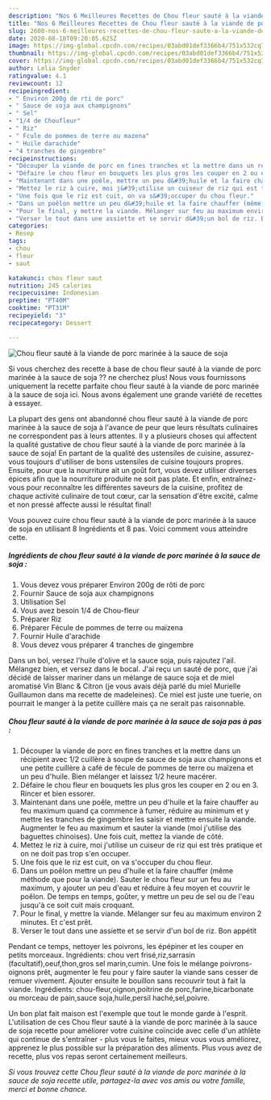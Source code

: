 ```yaml
---
description: "Nos 6 Meilleures Recettes de Chou fleur sauté à la viande de porc marinée à la sauce de soja"
title: "Nos 6 Meilleures Recettes de Chou fleur sauté à la viande de porc marinée à la sauce de soja"
slug: 2600-nos-6-meilleures-recettes-de-chou-fleur-saute-a-la-viande-de-porc-marinee-a-la-sauce-de-soja
date: 2020-08-10T09:20:05.625Z
image: https://img-global.cpcdn.com/recipes/03abd01def3366b4/751x532cq70/chou-fleur-saute-a-la-viande-de-porc-marinee-a-la-sauce-de-soja-photo-principale-de-la-recette.jpg
thumbnail: https://img-global.cpcdn.com/recipes/03abd01def3366b4/751x532cq70/chou-fleur-saute-a-la-viande-de-porc-marinee-a-la-sauce-de-soja-photo-principale-de-la-recette.jpg
cover: https://img-global.cpcdn.com/recipes/03abd01def3366b4/751x532cq70/chou-fleur-saute-a-la-viande-de-porc-marinee-a-la-sauce-de-soja-photo-principale-de-la-recette.jpg
author: Lelia Snyder
ratingvalue: 4.1
reviewcount: 12
recipeingredient:
- " Environ 200g de rti de porc"
- " Sauce de soja aux champignons"
- " Sel"
- "1/4 de Choufleur"
- " Riz"
- " Fcule de pommes de terre ou mazena"
- " Huile darachide"
- "4 tranches de gingembre"
recipeinstructions:
- "Découper la viande de porc en fines tranches et la mettre dans un récipient avec 1/2 cuillère à soupe de sauce de soja aux champignons et une petite cuillère à café de fécule de pommes de terre ou maïzena et un peu d&#39;huile. Bien mélanger et laissez 1/2 heure macérer."
- "Défaire le chou fleur en bouquets les plus gros les couper en 2 ou en 3. Rincer et bien essorer."
- "Maintenant dans une poêle, mettre un peu d&#39;huile et la faire chauffer au feu maximum quand ça commence à fumer, réduire au minimum et y mettre les tranches de gingembre les saisir et mettre ensuite la viande. Augmenter le feu au maximum et sauter la viande (moi j&#39;utilise des baguettes chinoises). Une fois cuit, mettez la viande de côté."
- "Mettez le riz à cuire, moi j&#39;utilise un cuiseur de riz qui est très pratique et on ne doit pas trop s&#39;en occuper."
- "Une fois que le riz est cuit, on va s&#39;occuper du chou fleur."
- "Dans un poêlon mettre un peu d&#39;huile et la faire chauffer (même méthode que pour la viande). Sauter le chou fleur sur un feu au maximum, y ajouter un peu d&#39;eau et réduire à feu moyen et couvrir le poêlon. De temps en temps, goûter, y mettre un peu de sel ou de l&#39;eau jusqu&#39;à ce soit cuit mais croquant."
- "Pour le final, y mettre la viande. Mélanger sur feu au maximum environ 2 minutes. Et c&#39;est prêt."
- "Verser le tout dans une assiette et se servir d&#39;un bol de riz. Bon appétit"
categories:
- Resep
tags:
- chou
- fleur
- saut

katakunci: chou fleur saut 
nutrition: 245 calories
recipecuisine: Indonesian
preptime: "PT40M"
cooktime: "PT31M"
recipeyield: "3"
recipecategory: Dessert

---
```



![Chou fleur sauté à la viande de porc marinée à la sauce de soja](https://img-global.cpcdn.com/recipes/03abd01def3366b4/751x532cq70/chou-fleur-saute-a-la-viande-de-porc-marinee-a-la-sauce-de-soja-photo-principale-de-la-recette.jpg)

Si vous cherchez des recette à base de chou fleur sauté à la viande de porc marinée à la sauce de soja ?? ne cherchez plus! Nous vous fournissons uniquement la recette parfaite chou fleur sauté à la viande de porc marinée à la sauce de soja ici. Nous avons également une grande variété de recettes à essayer.

La plupart des gens ont abandonné chou fleur sauté à la viande de porc marinée à la sauce de soja à l'avance de peur que leurs résultats culinaires ne correspondent pas à leurs attentes. Il y a plusieurs choses qui affectent la qualité gustative de chou fleur sauté à la viande de porc marinée à la sauce de soja! En partant de la qualité des ustensiles de cuisine, assurez-vous toujours d'utiliser de bons ustensiles de cuisine toujours propres. Ensuite, pour que la nourriture ait un goût fort, vous devez utiliser diverses épices afin que la nourriture produite ne soit pas plate. Et enfin, entraînez-vous pour reconnaître les différentes saveurs de la cuisine, profitez de chaque activité culinaire de tout cœur, car la sensation d'être excité, calme et non pressé affecte aussi le résultat final!

<!--inarticleads1-->

Vous pouvez cuire chou fleur sauté à la viande de porc marinée à la sauce de soja en utilisant 8 Ingrédients et 8 pas. Voici comment vous atteindre cette.

##### Ingrédients de chou fleur sauté à la viande de porc marinée à la sauce de soja :

1. Vous devez vous préparer  Environ 200g de rôti de porc
1. Fournir  Sauce de soja aux champignons
1. Utilisation  Sel
1. Vous avez besoin 1/4 de Chou-fleur
1. Préparer  Riz
1. Préparer  Fécule de pommes de terre ou maïzena
1. Fournir  Huile d&#39;arachide
1. Vous devez vous préparer 4 tranches de gingembre


Dans un bol, versez l&#39;huile d&#39;olive et la sauce soja, puis rajoutez l&#39;ail. Mélangez bien, et versez dans le bocal. J&#39;ai reçu un sauté de porc, que j&#39;ai décidé de laisser mariner dans un mélange de sauce soja et de miel aromatisé Vin Blanc &amp; Citron (je vous avais déjà parlé du miel Murielle Guillaumon dans ma recette de madeleines). Ce miel est juste une tuerie, on pourrait le manger à la petite cuillère mais ça ne serait pas raisonnable. 

<!--inarticleads2-->

##### Chou fleur sauté à la viande de porc marinée à la sauce de soja pas à pas :

1. Découper la viande de porc en fines tranches et la mettre dans un récipient avec 1/2 cuillère à soupe de sauce de soja aux champignons et une petite cuillère à café de fécule de pommes de terre ou maïzena et un peu d&#39;huile. Bien mélanger et laissez 1/2 heure macérer.
1. Défaire le chou fleur en bouquets les plus gros les couper en 2 ou en 3. Rincer et bien essorer.
1. Maintenant dans une poêle, mettre un peu d&#39;huile et la faire chauffer au feu maximum quand ça commence à fumer, réduire au minimum et y mettre les tranches de gingembre les saisir et mettre ensuite la viande. Augmenter le feu au maximum et sauter la viande (moi j&#39;utilise des baguettes chinoises). Une fois cuit, mettez la viande de côté.
1. Mettez le riz à cuire, moi j&#39;utilise un cuiseur de riz qui est très pratique et on ne doit pas trop s&#39;en occuper.
1. Une fois que le riz est cuit, on va s&#39;occuper du chou fleur.
1. Dans un poêlon mettre un peu d&#39;huile et la faire chauffer (même méthode que pour la viande). Sauter le chou fleur sur un feu au maximum, y ajouter un peu d&#39;eau et réduire à feu moyen et couvrir le poêlon. De temps en temps, goûter, y mettre un peu de sel ou de l&#39;eau jusqu&#39;à ce soit cuit mais croquant.
1. Pour le final, y mettre la viande. Mélanger sur feu au maximum environ 2 minutes. Et c&#39;est prêt.
1. Verser le tout dans une assiette et se servir d&#39;un bol de riz. Bon appétit


Pendant ce temps, nettoyer les poivrons, les épépiner et les couper en petits morceaux. Ingrédients: chou vert frisé,riz,sarrasin (facultatif),oeuf,thon,gros sel marin,cumin. Une fois le mélange poivrons-oignons prêt, augmenter le feu pour y faire sauter la viande sans cesser de remuer vivement. Ajouter ensuite le bouillon sans recouvrir tout à fait la viande. Ingrédients: chou-fleur,oignon,poitrine de porc,farine,bicarbonate ou morceau de pain,sauce soja,huile,persil haché,sel,poivre. 

<!--inarticleads1-->

<p>
Un bon plat fait maison est l'exemple que tout le monde garde à l'esprit. L'utilisation de ces Chou fleur sauté à la viande de porc marinée à la sauce de soja recette pour améliorer votre cuisine coïncide avec celle d'un athlète qui continue de s'entraîner - plus vous le faites, mieux vous vous améliorez, apprenez le plus possible sur la préparation des aliments. Plus vous avez de recette, plus vos repas seront certainement meilleurs.
</p>

<p>
<i>Si vous trouvez cette Chou fleur sauté à la viande de porc marinée à la sauce de soja recette utile, partagez-la avec vos amis ou votre famille, merci et bonne chance.</i>
</p>
